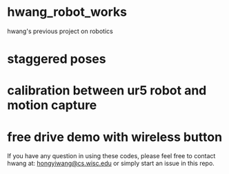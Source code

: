 # hwang_robot_works
hwang's previous project on robotics

# staggered poses

# calibration between ur5 robot and motion capture

# free drive demo with wireless button

If you have any question in using these codes, please feel free to contact hwang at: hongyiwang@cs.wisc.edu or simply start an issue in this repo.

